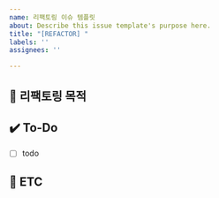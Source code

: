 ```yaml
---
name: 리팩토링 이슈 템플릿
about: Describe this issue template's purpose here.
title: "[REFACTOR] "
labels: ''
assignees: ''

---
```


## 🎯 리팩토링 목적
<!-- 리팩토링의 목적과 배경을 설명해 주세요 -->

## ✔️ To-Do
<!-- 해당 작업을 수행하기 위해 해야 할 하위 태스크를 작성해 주세요 -->
- [ ] todo

## 👀 ETC
<!-- 기타 내용을 작성해 주세요 -->
